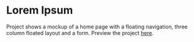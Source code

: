 # Lorem Ipsum #

Project shows a mockup of a home page with a floating navigation, three column floated layout and a form. Preview the project [here](http://camerontee.lorem-ipsum.surge.sh/ "Lorem Ipsum").